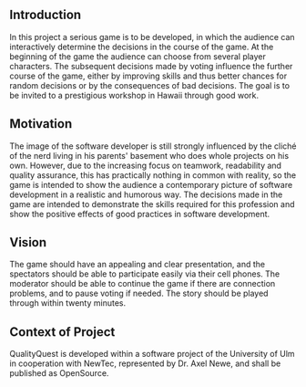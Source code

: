 ## Introduction
In this project a serious game is to be developed, 
in which the audience can interactively determine the decisions in the course of the game. 
At the beginning of the game the audience can choose from several player characters.
The subsequent decisions made by voting influence the further course of the game, 
either by improving skills and thus better chances for random decisions or by the consequences of bad decisions.
The goal is to be invited to a prestigious workshop in Hawaii through good work.

## Motivation
The image of the software developer is still strongly influenced by the cliché of the nerd living in his parents' basement who does whole projects on his own.
However, due to the increasing focus on teamwork, readability and quality assurance, this has practically nothing in common with reality, 
so the game is intended to show the audience a contemporary picture of software development in a realistic and 
humorous way. The decisions made in the game are intended to demonstrate the skills required for this profession and show the positive effects of good practices in software development. 

## Vision
The game should have an appealing and clear presentation, and the spectators should be able to participate easily via their cell phones. The moderator should be able to continue 
the game if there are connection problems, and to pause voting if needed. The story should be played through within twenty minutes.

## Context of Project
QualityQuest is developed within a software project of the University of Ulm in cooperation with NewTec, represented by Dr. Axel Newe, and shall be published as OpenSource.
